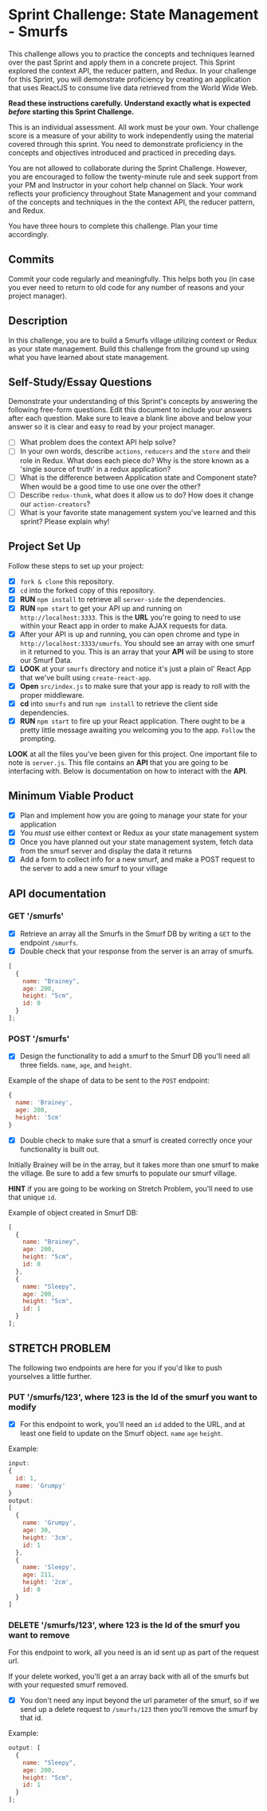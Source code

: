 # Sprint Challenge: State Management - Smurfs

This challenge allows you to practice the concepts and techniques learned over
the past Sprint and apply them in a concrete project. This Sprint explored the
context API, the reducer pattern, and Redux. In your challenge for this Sprint,
you will demonstrate proficiency by creating an application that uses ReactJS to
consume live data retrieved from the World Wide Web.

**Read these instructions carefully. Understand exactly what is expected
_before_ starting this Sprint Challenge.**

This is an individual assessment. All work must be your own. Your challenge
score is a measure of your ability to work independently using the material
covered through this sprint. You need to demonstrate proficiency in the concepts
and objectives introduced and practiced in preceding days.

You are not allowed to collaborate during the Sprint Challenge. However, you are
encouraged to follow the twenty-minute rule and seek support from your PM and
Instructor in your cohort help channel on Slack. Your work reflects your
proficiency throughout State Management and your command of the concepts and
techniques in the the context API, the reducer pattern, and Redux.

You have three hours to complete this challenge. Plan your time accordingly.

## Commits

Commit your code regularly and meaningfully. This helps both you (in case you
ever need to return to old code for any number of reasons and your project
manager).

## Description

In this challenge, you are to build a Smurfs village utilizing context or Redux
as your state management. Build this challenge from the ground up using what you
have learned about state management.

## Self-Study/Essay Questions

Demonstrate your understanding of this Sprint's concepts by answering the
following free-form questions. Edit this document to include your answers after
each question. Make sure to leave a blank line above and below your answer so it
is clear and easy to read by your project manager.

- [ ] What problem does the context API help solve?
- [ ] In your own words, describe `actions`, `reducers` and the `store` and
      their role in Redux. What does each piece do? Why is the store known as a
      'single source of truth' in a redux application?
- [ ] What is the difference between Application state and Component state? When
      would be a good time to use one over the other?
- [ ] Describe `redux-thunk`, what does it allow us to do? How does it change
      our `action-creators`?
- [ ] What is your favorite state management system you've learned and this
      sprint? Please explain why!

## Project Set Up

Follow these steps to set up your project:

- [x] `fork & clone` this repository.
- [x] `cd` into the forked copy of this repository.
- [x] **RUN** `npm install` to retrieve all `server-side` the dependencies.
- [x] **RUN** `npm start` to get your API up and running on
      `http://localhost:3333`. This is the **URL** you're going to need to use
      within your React app in order to make AJAX requests for data.
- [x] After your API is up and running, you can open chrome and type in
      `http://localhost:3333/smurfs`. You should see an array with one smurf in
      it returned to you. This is an array that your **API** will be using to
      store our Smurf Data.
- [x] **LOOK** at your `smurfs` directory and notice it's just a plain ol' React
      App that we've built using `create-react-app`.
- [x] **Open** `src/index.js` to make sure that your app is ready to roll with
      the proper middleware.
- [x] **cd** into `smurfs` and run `npm install` to retrieve the client side
      dependencies.
- [x] **RUN** `npm start` to fire up your React application. There ought to be a
      pretty little message awaiting you welcoming you to the app. `Follow` the
      prompting.

**LOOK** at all the files you've been given for this project. One important file
to note is `server.js`. This file contains an **API** that you are going to be
interfacing with. Below is documentation on how to interact with the **API**.

## Minimum Viable Product

- [x] Plan and implement how you are going to manage your state for your
      application
- [x] You _must_ use either context or Redux as your state management system
- [x] Once you have planned out your state management system, fetch data from
      the smurf server and display the data it returns
- [x] Add a form to collect info for a new smurf, and make a POST request to the
      server to add a new smurf to your village

## API documentation

### GET '/smurfs'

- [x] Retrieve an array all the Smurfs in the Smurf DB by writing a `GET` to the
      endpoint `/smurfs`.
- [x] Double check that your response from the server is an array of smurfs.

```js
[
  {
    name: "Brainey",
    age: 200,
    height: "5cm",
    id: 0
  }
];
```

### POST '/smurfs'

- [x] Design the functionality to add a smurf to the Smurf DB you'll need all
      three fields. `name`, `age`, and `height`.

Example of the shape of data to be sent to the `POST` endpoint:

```js
{
  name: 'Brainey',
  age: 200,
  height: '5cm'
}
```

- [x] Double check to make sure that a smurf is created correctly once your
      functionality is built out.

Initially Brainey will be in the array, but it takes more than one smurf to make
the village. Be sure to add a few smurfs to populate our smurf village.

**HINT** if you are going to be working on Stretch Problem, you'll need to use
that unique `id`.

Example of object created in Smurf DB:

```js
[
  {
    name: "Brainey",
    age: 200,
    height: "5cm",
    id: 0
  },
  {
    name: "Sleepy",
    age: 200,
    height: "5cm",
    id: 1
  }
];
```

## STRETCH PROBLEM

The following two endpoints are here for you if you'd like to push yourselves a
little further.

### PUT '/smurfs/123', where 123 is the Id of the smurf you want to modify

- [x] For this endpoint to work, you'll need an `id` added to the URL, and at
      least one field to update on the Smurf object. `name` `age` `height`.

Example:

```js
input:
{
  id: 1,
  name: 'Grumpy'
}
output:
[
  {
    name: 'Grumpy',
    age: 30,
    height: '3cm',
    id: 1
  },
  {
    name: 'Sleepy',
    age: 211,
    height: '2cm',
    id: 0
  }
]
```

### DELETE '/smurfs/123', where 123 is the Id of the smurf you want to remove

For this endpoint to work, all you need is an id sent up as part of the request
url.

If your delete worked, you'll get a an array back with all of the smurfs but
with your requested smurf removed.

- [x] You don't need any input beyond the url parameter of the smurf, so if we
      send up a delete request to `/smurfs/123` then you'll remove the smurf by
      that id.

Example:

```js
output: [
  {
    name: "Sleepy",
    age: 200,
    height: "5cm",
    id: 1
  }
];
```
